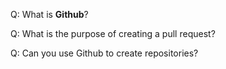 Q: What is **Github**?

Q: What is the purpose of creating a pull request?

Q: Can you use Github to create repositories? 